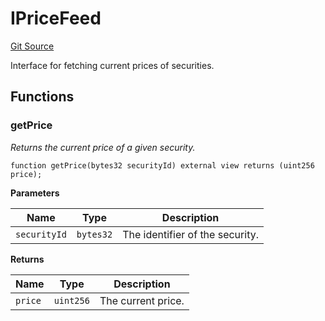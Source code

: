 # IPriceFeed
[Git Source](https://github.com/capsign/protocol/blob/dfa6820124c5610a6bfa06329447dbae7c24bc0a/src/Utilities/PriceFeed.sol)

Interface for fetching current prices of securities.


## Functions
### getPrice

*Returns the current price of a given security.*


```solidity
function getPrice(bytes32 securityId) external view returns (uint256 price);
```
**Parameters**

|Name|Type|Description|
|----|----|-----------|
|`securityId`|`bytes32`|The identifier of the security.|

**Returns**

|Name|Type|Description|
|----|----|-----------|
|`price`|`uint256`|The current price.|


